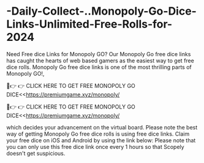 # -Daily-Collect-..Monopoly-Go-Dice-Links-Unlimited-Free-Rolls-for-2024
Need Free dice Links for Monopoly GO? Our Monopoly Go free dice links has caught the hearts of web based gamers as the easiest way to get free dice rolls. Monopoly Go free dice links is one of the most thrilling parts of Monopoly GO!,


🔴👉 👉 CLICK HERE TO GET FREE MONOPOLY GO DICE<<https://premiumgame.xyz/monopoly/

🔴👉 👉 CLICK HERE TO GET FREE MONOPOLY GO DICE<<https://premiumgame.xyz/monopoly/

which decides your advancement on the virtual board. Please note the best way of getting Monopoly Go free dice rolls is using free dice links. Claim your free dice on iOS and Android by using the link below: Please note that you can only use this free dice link once every 1 hours so that Scopely doesn't get suspicious.

